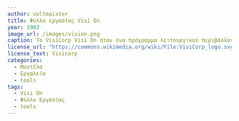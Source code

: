 ```yaml
---
author: voltmaister
title: Φύλλο εργασίας Visi On
year: 1983
image_url: /images/vision.png
caption: Το VisiCorp Visi On ήταν ένα πρόγραμμα λειτουργικού περιβάλλοντος με γραφική διεπαφή χρήστη για προσωπικούς υπολογιστές συμβατούς με την IBM που έτρεχαν MS-DOS. Αν και το Visi On δεν ήταν ποτέ δημοφιλές, καθώς είχε απότομες ελάχιστες απαιτήσεις συστήματος για την εποχή του, αποτέλεσε σημαντική επιρροή στη μετέπειτα ανάπτυξη των Microsoft Windows. 
license_url: "https://commons.wikimedia.org/wiki/File:VisiCorp_logo.svg"
license_text: Visicorp
categories:
  - Μοντέλα
  - Εργαλεία
  - tools
tags:
  - Visi On
  - Φύλλο Εργασίας
  - tools
---
```

